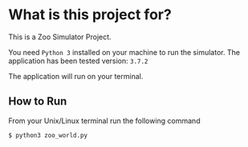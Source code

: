 # What is this project for?

This is a Zoo Simulator Project.

You need `Python 3` installed on your machine to run the simulator. The application has been tested version: `3.7.2`

The application will run on your terminal.

## How to Run

From your Unix/Linux terminal run the following command

```
$ python3 zoo_world.py
```
